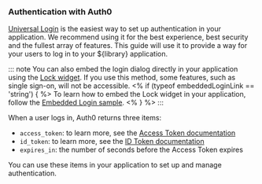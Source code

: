 ### Authentication with Auth0

<a href="/hosted-pages/login" target="_blank">Universal Login</a> is the easiest way to set up authentication in your application. We recommend using it for the best experience, best security and the fullest array of features. This guide will use it to provide a way for your users to log in to your ${library} application.

::: note
You can also embed the login dialog directly in your application using the <a href="/lock" target="_blank">Lock widget</a>. If you use this method, some features, such as single sign-on, will not be accessible. 
<% if (typeof embeddedLoginLink == 'string') { %>
To learn how to embed the Lock widget in your application, follow the <a href="$embeddedLoginLink" target="_blank">Embedded Login sample</a>.
<% } %>
:::

When a user logs in, Auth0 returns three items:
* `access_token`: to learn more, see the <a href="/tokens/concepts/access-tokens" target="_blank">Access Token documentation</a>
* `id_token`: to learn more, see the <a href="/tokens/concepts/id-tokens" target="_blank">ID Token documentation</a>
* `expires_in`: the number of seconds before the Access Token expires

You can use these items in your application to set up and manage authentication. 
